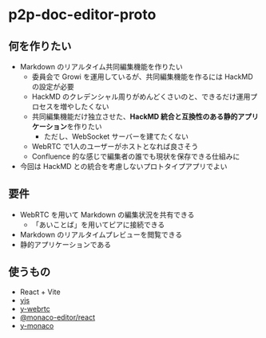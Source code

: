 # p2p-doc-editor-proto

## 何を作りたい

- Markdown のリアルタイム共同編集機能を作りたい
  - 委員会で Growi を運用しているが、共同編集機能を作るには HackMD の設定が必要
  - HackMD のクレデンシャル周りがめんどくさいのと、できるだけ運用プロセスを増やしたくない
  - 共同編集機能だけ独立させた、**HackMD 統合と互換性のある静的アプリケーション**を作りたい
    - ただし、WebSocket サーバーを建てたくない
  - WebRTC で1人のユーザーがホストとなれば良さそう
  - Confluence 的な感じで編集者の誰でも現状を保存できる仕組みに
- 今回は HackMD との統合を考慮しないプロトタイプアプリでよい

## 要件

- WebRTC を用いて Markdown の編集状況を共有できる
  - 「あいことば」を用いてピアに接続できる
- Markdown のリアルタイムプレビューを閲覧できる
- 静的アプリケーションである

## 使うもの

- React + Vite
- [yjs](https://www.npmjs.com/package/yjs)
- [y-webrtc](https://www.npmjs.com/package/y-webrtc)
- [@monaco-editor/react](https://www.npmjs.com/package/@monaco-editor/react)
- [y-monaco](https://github.com/yjs/y-monaco)
